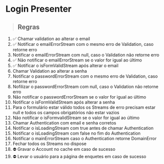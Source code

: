 # Login Presenter

> ## Regras

1. ✅ Chamar validation ao alterar o email
2. ✅ Notificar o emailErrorStream com o mesmo erro de Validation, caso retorne erro
3. Notificar o emailErrorStream com null, caso o Validation não retorne erro
4. ✅ Não notificar o emailErrorStream se o valor for igual ao último
5. ✅ Notificar o isFormValidStream após alterar o email
6. Chamar Validation ao alterar a senha
7. Notificar o passwordErrorStream com o mesmo erro de Validation, caso retorne erro
8. Nofilizar o passwordErrorStream com null, caso o Validation não retorne erro
9. Não notificar o passwordErrorStream se o valor for igual ao último
10. Notificar o isFormValidStream após alterar a senha
11. Para o formulário estar válido todos os Streams de erro precisam estar null e todos os campos obrigatórios não estar vazios
12. Não notificar o isFormvalidStream se o valor for igual ao último
13. Chamar Authentication com email e senha corretos
14. Notificar o isLoadingStream com true antes de chamar Authentication
15. Notificar o isLoadingStream com false no fim do Authentication
16. Notificar o mainErrorStream caso o Authentication retorne DomainError
17. Fechar todos os Streams no dispose
18. ⛔️ Gravar o Account no cache em caso de sucesso
19. ⛔️ Levar o usuário para a página de enquetes em caso de sucesso
